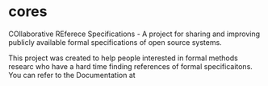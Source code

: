 # cores
COllaborative REferece Specifications - A project for sharing and improving publicly available formal specifications of open source systems.

This project was created to help people interested in formal methods researc who have a hard time finding references of formal specificaitons.
You can refer to the Documentation at 
